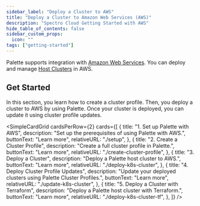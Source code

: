 ```yaml
---
sidebar_label: "Deploy a Cluster to AWS"
title: "Deploy a Cluster to Amazon Web Services (AWS)"
description: "Spectro Cloud Getting Started with AWS"
hide_table_of_contents: false
sidebar_custom_props:
  icon: ""
tags: ["getting-started"]
---
```


Palette supports integration with [Amazon Web Services](https://aws.amazon.com). You can deploy and manage
[Host Clusters](../../glossary-all.md#host-cluster) in AWS.

## Get Started

In this section, you learn how to create a cluster profile. Then, you deploy a cluster to AWS by using Palette. Once
your cluster is deployed, you can update it using cluster profile updates.

<SimpleCardGrid
  cardsPerRow={2}
  cards={[
    {
      title: "1. Set up Palette with AWS",
      description: "Set up the prerequisites of using Palette with AWS.",
      buttonText: "Learn more",
      relativeURL: "./setup",
    },
    {
      title: "2. Create a Cluster Profile",
      description: "Create a full cluster profile in Palette.",
      buttonText: "Learn more",
      relativeURL: "./create-cluster-profile",
    },
    {
      title: "3. Deploy a Cluster",
      description: "Deploy a Palette host cluster to AWS.",
      buttonText: "Learn more",
      relativeURL: "./deploy-k8s-cluster",
    },
    {
      title: "4. Deploy Cluster Profile Updates",
      description: "Update your deployed clusters using Palette Cluster Profiles.",
      buttonText: "Learn more",
      relativeURL: "./update-k8s-cluster",
    },
    {
      title: "5. Deploy a Cluster with Terraform",
      description: "Deploy a Palette host cluster with Terraform.",
      buttonText: "Learn more",
      relativeURL: "./deploy-k8s-cluster-tf",
    },
  ]}
/>
